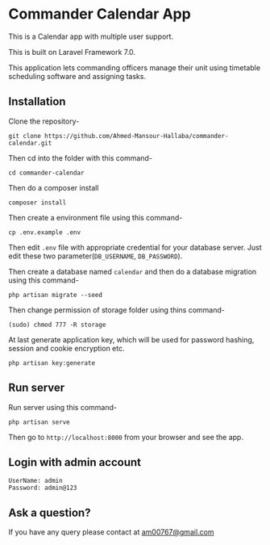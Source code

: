 # Commander Calendar App

This is a Calendar app with multiple user support.

This is built on Laravel Framework 7.0.

This application lets commanding officers manage their unit using timetable scheduling software and assigning tasks.

## Installation

Clone the repository-
```
git clone https://github.com/Ahmed-Mansour-Hallaba/commander-calendar.git
```

Then cd into the folder with this command-
```
cd commander-calendar
```

Then do a composer install
```
composer install
```

Then create a environment file using this command-
```
cp .env.example .env
```

Then edit `.env` file with appropriate credential for your database server. Just edit these two parameter(`DB_USERNAME`, `DB_PASSWORD`).

Then create a database named `calendar` and then do a database migration using this command-
```
php artisan migrate --seed
```

Then change permission of storage folder using thins command-
```
(sudo) chmod 777 -R storage
```

At last generate application key, which will be used for password hashing, session and cookie encryption etc.
```
php artisan key:generate
```

## Run server

Run server using this command-
```
php artisan serve
```

Then go to `http://localhost:8000` from your browser and see the app.

## Login with admin account
```
UserName: admin
Password: admin@123
```

## Ask a question?

If you have any query please contact at am00767@gmail.com

